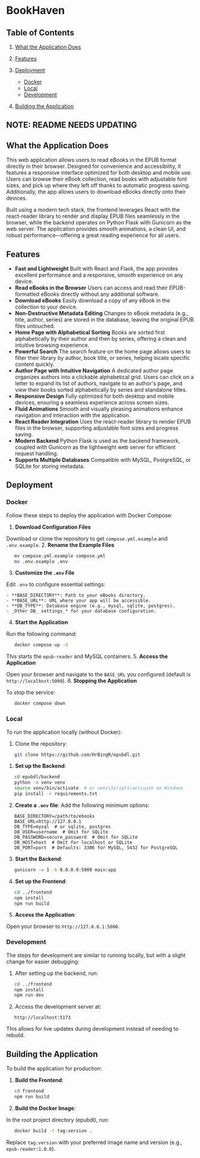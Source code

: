 # BookHaven
## Table of Contents
1. [What the Application Does]()
2. [Features]()
3. [Deployment]()
    - [Docker]()
    - [Local]()
    - [Development]()

4. [Building the Application]()


## NOTE: README NEEDS UPDATING

## What the Application Does
This web application allows users to read eBooks in the EPUB format directly in their browser. Designed for convenience and accessibility, it features a responsive interface optimized for both desktop and mobile use. Users can browse their eBook collection, read books with adjustable font sizes, and pick up where they left off thanks to automatic progress saving. Additionally, the app allows users to download eBooks directly onto their devices.  

Built using a modern tech stack, the frontend leverages React with the react-reader library to render and display EPUB files seamlessly in the browser, while the backend operates on Python Flask with Gunicorn as the web server. The application provides smooth animations, a clean UI, and robust performance—offering a great reading experience for all users.
## Features
- **Fast and Lightweight**
Built with React and Flask, the app provides excellent performance and a responsive, smooth experience on any device.
- **Read eBooks in the Browser**
Users can access and read their EPUB-formatted eBooks directly without any additional software.
- **Download eBooks**
Easily download a copy of any eBook in the collection to your device.
- **Non-Destructive Metadata Editing**
Changes to eBook metadata (e.g., title, author, series) are stored in the database, leaving the original EPUB files untouched.
- **Home Page with Alphabetical Sorting**
Books are sorted first alphabetically by their author and then by series, offering a clean and intuitive browsing experience.
- **Powerful Search**
The search feature on the home page allows users to filter their library by author, book title, or series, helping locate specific content quickly.
- **Author Page with Intuitive Navigation**
A dedicated author page organizes authors into a clickable alphabetical grid. Users can click on a letter to expand its list of authors, navigate to an author's page, and view their books sorted alphabetically by series and standalone titles.
- **Responsive Design**
Fully optimized for both desktop and mobile devices, ensuring a seamless experience across screen sizes.
- **Fluid Animations**
Smooth and visually pleasing animations enhance navigation and interaction with the application.
- **React Reader Integration**
Uses the react-reader library to render EPUB files in the browser, supporting adjustable font sizes and progress saving.
- **Modern Backend**
Python Flask is used as the backend framework, coupled with Gunicorn as the lightweight web server for efficient request handling.
- **Supports Multiple Databases**
Compatible with MySQL, PostgreSQL, or SQLite for storing metadata.

## Deployment
### Docker
Follow these steps to deploy the application with Docker Compose:
1. **Download Configuration Files**

Download or clone the repository to get `compose.yml.example` and `.env.example`.
2. **Rename the Example Files**
``` bash
   mv compose.yml.example compose.yml
   mv .env.example .env
```
3. **Customize the `.env` File**

Edit `.env` to configure essential settings:

    - **BASE_DIRECTORY**: Path to your eBooks directory.
    - **BASE_URL**: URL where your app will be accessible.
    - **DB_TYPE**: Database engine (e.g., mysql, sqlite, postgres).
    - _Other DB_ settings_* for your database configuration.

4. **Start the Application**

Run the following command:
``` bash
   docker compose up -d
```
This starts the `epub-reader` and MySQL containers.
5. **Access the Application**

Open your browser and navigate to the `BASE_URL` you configured (default is `http://localhost:5000`).
6. **Stopping the Application**

To stop the service:
``` bash
   docker compose down
```

### Local
To run the application locally (without Docker):
1. Clone the repository:
``` bash
   git clone https://github.com/HrBingR/epubdl.git
```
1. **Set up the Backend**:
``` bash
   cd epubdl/backend
   python -m venv venv
   source venv/bin/activate  # or venv\Scripts\activate on Windows
   pip install -r requirements.txt
```
2. **Create a `.env` file**: Add the following minimum options:
``` plaintext
   BASE_DIRECTORY=/path/to/ebooks
   BASE_URL=http://127.0.0.1
   DB_TYPE=mysql  # or sqlite, postgres
   DB_USER=username  # Omit for SQLite
   DB_PASSWORD=secure_password  # Omit for SQLite
   DB_HOST=host  # Omit for localhost or SQLite
   DB_PORT=port  # Defaults: 3306 for MySQL, 5432 for PostgreSQL
```
3. **Start the Backend**:
``` bash
   gunicorn -w 1 -b 0.0.0.0:5000 main:app
```
4. **Set up the Frontend**:
``` bash
   cd ../frontend
   npm install
   npm run build
```
5. **Access the Application**:

Open your browser to `http://127.0.0.1:5000`.

### Development
The steps for development are similar to running locally, but with a slight change for easier debugging:
1. After setting up the backend, run:
``` bash
   cd ../frontend
   npm install
   npm run dev
```
2. Access the development server at:
``` plaintext
   http://localhost:5173
```
This allows for live updates during development instead of needing to rebuild.
## Building the Application
To build the application for production:
1. **Build the Frontend**:
``` bash
   cd frontend
   npm run build
```
2. **Build the Docker Image**:

In the root project directory (epubdl), run:
``` bash
   docker build -t tag:version .
```
Replace `tag:version` with your preferred image name and version (e.g., `epub-reader:1.0.0`).
